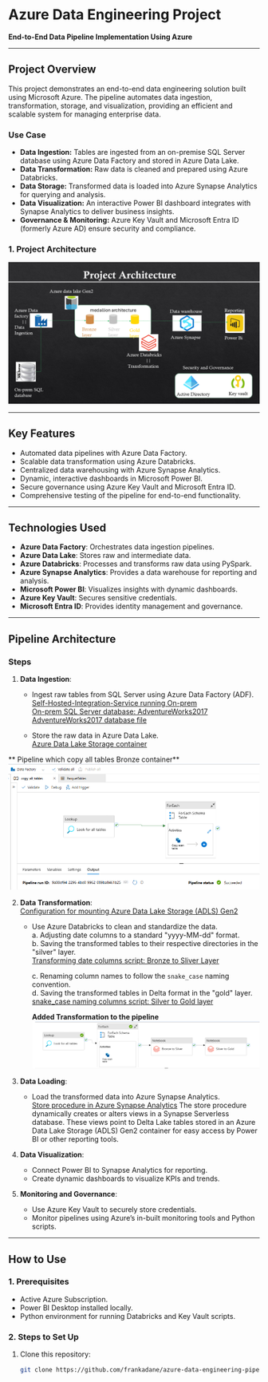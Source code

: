 # Azure Data Engineering Project  
**End-to-End Data Pipeline Implementation Using Azure**

---

## **Project Overview**  
This project demonstrates an end-to-end data engineering solution built using Microsoft Azure. The pipeline automates data ingestion, transformation, storage, and visualization, providing an efficient and scalable system for managing enterprise data.  

### **Use Case**  
- **Data Ingestion:** Tables are ingested from an on-premise SQL Server database using Azure Data Factory and stored in Azure Data Lake.  
- **Data Transformation:** Raw data is cleaned and prepared using Azure Databricks.  
- **Data Storage:** Transformed data is loaded into Azure Synapse Analytics for querying and analysis.  
- **Data Visualization:** An interactive Power BI dashboard integrates with Synapse Analytics to deliver business insights.  
- **Governance & Monitoring:** Azure Key Vault and Microsoft Entra ID (formerly Azure AD) ensure security and compliance.

### **1. Project Architecture**
![End to End project](screenshots/Azure_data_engineering_archecture.png)

---

## **Key Features**  
- Automated data pipelines with Azure Data Factory.  
- Scalable data transformation using Azure Databricks.  
- Centralized data warehousing with Azure Synapse Analytics.  
- Dynamic, interactive dashboards in Microsoft Power BI.  
- Secure governance using Azure Key Vault and Microsoft Entra ID.  
- Comprehensive testing of the pipeline for end-to-end functionality.  

---

## **Technologies Used**  
- **Azure Data Factory**: Orchestrates data ingestion pipelines.  
- **Azure Data Lake**: Stores raw and intermediate data.  
- **Azure Databricks**: Processes and transforms raw data using PySpark.  
- **Azure Synapse Analytics**: Provides a data warehouse for reporting and analysis.  
- **Microsoft Power BI**: Visualizes insights with dynamic dashboards.  
- **Azure Key Vault**: Secures sensitive credentials.  
- **Microsoft Entra ID**: Provides identity management and governance.  

---

## **Pipeline Architecture**  
### **Steps**  
1. **Data Ingestion**:  
   - Ingest raw tables from SQL Server using Azure Data Factory (ADF).  
	[Self-Hosted-Integration-Service running On-prem](screenshots/1.self_hosted_integration_runtime_manager.png)  
	[On-prem SQL Server database: AdventureWorks2017](screenshots/2.On_prem_SQL_Server_AdventureWorks2017.png)
	[AdventureWorks2017 database file](data/)

   - Store the raw data in Azure Data Lake.  
	[Azure Data Lake Storage container](screenshots/3.Azure_Datalake_storage_gen2.png)  

 ** Pipeline which copy all tables Bronze container**
![copy all tables](screenshots/4.Pipeline_to_copy_all_tables_from_onprem.png)
      
2. **Data Transformation**:  
      [Configuration for mounting Azure Data Lake Storage (ADLS) Gen2](notebooks/storagemount.py)   
   - Use Azure Databricks to clean and standardize the data.  
	a. Adjusting date columns to a standard "yyyy-MM-dd" format.  
	b. Saving the transformed tables to their respective directories in the "silver" layer.  
  	[Transforming date columns script: Bronze to Sliver Layer](notebooks/bronze_to_silver.py)  

        c. Renaming column names to follow the `snake_case` naming convention.    
        d. Saving the transformed tables in Delta format in the "gold" layer.    
        [snake_case naming columns script: Silver to Gold layer](notebooks/silver_to_gold.py)  

	 **Added Transformation to the pipeline**
![Transformation to the pipeline](screenshots/5.End_to_End_pipeline.png) 

3. **Data Loading**:  
   - Load the transformed data into Azure Synapse Analytics.  
    [Store procedure in Azure Synapse Analytics](scripts/CreateSQLServerlessView_gold.sql)
     The store procedure dynamically creates or alters views in a Synapse Serverless database.
     These views point to Delta Lake tables stored in an Azure Data Lake Storage (ADLS) Gen2 container for easy access by        Power BI or other reporting tools.  

4. **Data Visualization**:  
   - Connect Power BI to Synapse Analytics for reporting.  
   - Create dynamic dashboards to visualize KPIs and trends.  

5. **Monitoring and Governance**:  
   - Use Azure Key Vault to securely store credentials.  
   - Monitor pipelines using Azure’s in-built monitoring tools and Python scripts.

---

## **How to Use**  

### **1. Prerequisites**  
- Active Azure Subscription.  
- Power BI Desktop installed locally.  
- Python environment for running Databricks and Key Vault scripts.  

### **2. Steps to Set Up**  
1. Clone this repository:  
   ```bash
   git clone https://github.com/frankadane/azure-data-engineering-pipeline.git

